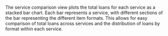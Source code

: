 The service comparison view plots the total loans for each service as a stacked bar chart. Each bar represents a service, with different sections of the bar representing the different item formats. This allows for easy comparison of total loans across services and the distribution of loans by format within each service.
